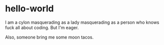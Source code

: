 # hello-world
 
 I am a cylon masquerading as a lady masquerading as a person who knows fuck all about coding. But I'm eager.
 
 Also, someone bring me some moon tacos.
 
